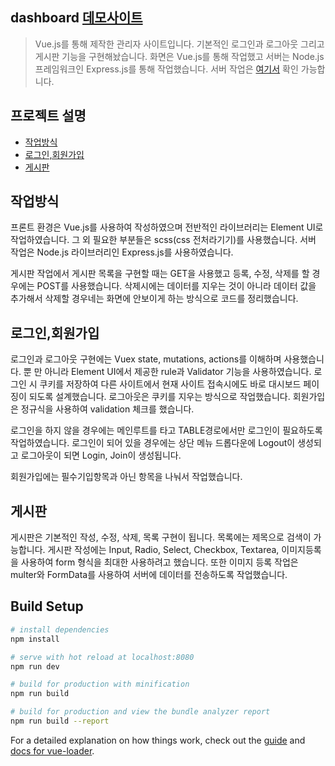 ## dashboard [데모사이트](http://54.180.194.30:3000/#/)

> Vue.js를 통해 제작한 관리자 사이트입니다.
기본적인 로그인과 로그아웃 그리고 게시판 기능을 구현해놨습니다.
화면은 Vue.js를 통해 작업했고 서버는 Node.js 프레임워크인 Express.js를 통해 작업했습니다.
서버 작업은 [여기서](https://github.com/heeyounggoo/vue-dashboard-node) 확인 가능합니다.

## 프로젝트 설명
* [작업방식](https://github.com/heeyounggoo/vue-dashboard#%EC%9E%91%EC%97%85%EB%B0%A9%EC%8B%9D)
* [로그인,회원가입](https://github.com/heeyounggoo/vue-dashboard#%EB%A1%9C%EA%B7%B8%EC%9D%B8%ED%9A%8C%EC%9B%90%EA%B0%80%EC%9E%85)
* [게시판](https://github.com/heeyounggoo/vue-dashboard#%EA%B2%8C%EC%8B%9C%ED%8C%90)


## 작업방식
프론트 환경은 Vue.js를 사용하여 작성하였으며 전반적인 라이브러리는 Element UI로 작업하였습니다. 그 외 필요한 부분들은 scss(css 전처라기기)를 사용했습니다. 서버 작업은 Node.js 라이브러리인 Express.js를 사용하였습니다. 

게시판 작업에서 게시판 목록을 구현할 때는 GET을 사용했고 등록, 수정, 삭제를 할 경우에는 POST를 사용했습니다. 삭제시에는 데이터를 지우는 것이 아니라 데이터 값을 추가해서 삭제할 경우네는 화면에 안보이게 하는 방식으로 코드를 정리했습니다.


## 로그인,회원가입
로그인과 로그아웃 구현에는 Vuex state, mutations, actions를 이해하며 사용했습니다. 뿐 만 아니라 Element UI에서 제공한 rule과 Validator 기능을 사용하였습니다. 로그인 시 쿠키를 저장하여 다른 사이트에서 현재 사이트 접속시에도 바로 대시보드 페이징이 되도록 설계했습니다. 로그아웃은 쿠키를 지우는 방식으로 작업했습니다. 회원가입은 정규식을 사용하여 validation 체크를 했습니다.

로그인을 하지 않을 경우에는 메인루트를 타고 TABLE경로에서만 로그인이 필요하도록 작업하였습니다.
로그인이 되어 있을 경우에는 상단 메뉴 드롭다운에 Logout이 생성되고 로그아웃이 되면 Login, Join이 생성됩니다.

회원가입에는 필수기입항목과 아닌 항목을 나눠서 작업했습니다. 


## 게시판
게시판은 기본적인 작성, 수정, 삭제, 목록 구현이 됩니다. 목록에는 제목으로 검색이 가능합니다. 게시판 작성에는 Input, Radio, Select, Checkbox, Textarea, 이미지등록을 사용하여 form 형식을 최대한 사용하려고 했습니다. 또한 이미지 등록 작업은 multer와 FormData를 사용하여 서버에 데이터를 전송하도록 작업했습니다.  


## Build Setup

``` bash
# install dependencies
npm install

# serve with hot reload at localhost:8080
npm run dev

# build for production with minification
npm run build

# build for production and view the bundle analyzer report
npm run build --report
```

For a detailed explanation on how things work, check out the [guide](http://vuejs-templates.github.io/webpack/) and [docs for vue-loader](http://vuejs.github.io/vue-loader).
